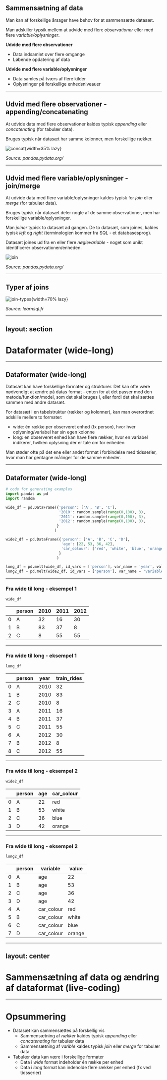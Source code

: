 ## Sammensætning af data

Man kan af forskellige årsager have behov for at sammensætte datasæt. 

Man adskiller typsik mellem at udvide med flere *observationer* eller med flere *variable/oplysninger*.

**Udvide med flere observationer**
- Data indsamlet over flere omgange
- Løbende opdatering af data

**Udvide med flere variable/oplysninger**
- Data samles på tværs af flere kilder
- Oplysninger på forskellige enhedsniveauer

---

## Udvid med flere observationer - appending/concatenating

At udvide data med flere observationer kaldes typisk *appending* eller *concatenating* (for tabulær data).

Bruges typisk når datasæt har samme kolonner, men forskellige rækker.

![concat](https://pandas.pydata.org/pandas-docs/stable/_images/merging_concat_basic.png){width=35% lazy}

*Source: pandas.pydata.org/*

---

## Udvid med flere variable/oplysninger - join/merge

At udvide data med flere variable/oplysninger kaldes typisk for *join* eller *merge* (for tabulær data).

Bruges typisk når datasæt deler nogle af de samme observationer, men har forskellige variable/oplysninger.

Man *joiner* typisk to datasæt ad gangen. De to datasæt, som joines, kaldes typisk *left* og *right* (terminologien kommer fra SQL - et databasesprog).

Datasæt joines ud fra en eller flere *nøglevariable* - noget som unikt identificerer observationen/enheden.

![join](https://pandas.pydata.org/pandas-docs/stable/_images/merging_merge_on_key.png)

*Source: pandas.pydata.org/*

---

## Typer af joins

![join-types](https://learnsql.fr/blog/comment-apprendre-les-jointures-sql/2.png){width=70% lazy}

*Source: learnsql.fr*

---
layout: section
---

# Dataformater (wide-long)

---

## Dataformater (wide-long)

Datasæt kan have forskellige formater og strukturer. Det kan ofte være nødvendigt at ændre på datas format - enten for at det passer med den metode/funktion/model, som det skal bruges i, eller fordi det skal sættes sammen med andre datasæt.

For datasæt i en tabelstruktur (rækker og kolonner), kan man overordnet adskille mellem to formater:
- wide: én række per observeret enhed (fx person), hvor hver oplysning/variabel har sin egen kolonne
- long: en observeret enhed kan have flere rækker, hvor en variabel indikerer, hvilken oplysning der er tale om for enheden

Man støder ofte på det ene eller andet format i forbindelse med tidsserier, hvor man har gentagne målinger for de samme enheder. 


---

## Dataformater (wide-long)

```python
# code for generating examples
import pandas as pd
import random

wide_df = pd.DataFrame({'person': ['A', 'B', 'C'],
                        '2010': random.sample(range(0,100), 3),
                        '2011': random.sample(range(0,100), 3),
                        '2012': random.sample(range(0,100), 3),
                       }
                      )

wide2_df = pd.DataFrame({'person': ['A', 'B', 'C', 'D'],
                         'age': [22, 53, 36, 42],
                         'car_colour': ['red', 'white', 'blue', 'orange']
                        }
                       )

long_df = pd.melt(wide_df, id_vars = ['person'], var_name = 'year', value_name = 'train_rides')
long2_df = pd.melt(wide2_df, id_vars = ['person'], var_name = 'variable', value_name = 'value')
```

---

### Fra wide til long - eksempel 1


```python
wide_df
```

|      | person | 2010 | 2011 | 2012 |
| ---- | ------ | ---- | ---- | ---- |
| 0    | A      | 32   | 16   | 30   |
| 1    | B      | 83   | 37   | 8    |
| 2    | C      | 8    | 55   | 55   |


---

### Fra wide til long - eksempel 1

```python
long_df
```

|      | person | year | train_rides |
| ---- | ------ | ---- | ----------- |
| 0    | A      | 2010 | 32          |
| 1    | B      | 2010 | 83          |
| 2    | C      | 2010 | 8           |
| 3    | A      | 2011 | 16          |
| 4    | B      | 2011 | 37          |
| 5    | C      | 2011 | 55          |
| 6    | A      | 2012 | 30          |
| 7    | B      | 2012 | 8           |
| 8    | C      | 2012 | 55          |

---

### Fra wide til long - eksempel 2


```python
wide2_df
```

|      | person | age  | car_colour |
| ---- | ------ | ---- | ---------- |
| 0    | A      | 22   | red        |
| 1    | B      | 53   | white      |
| 2    | C      | 36   | blue       |
| 3    | D      | 42   | orange     |

---

### Fra wide til long - eksempel 2

```python
long2_df
```

|      | person | variable   | value  |
| ---- | ------ | ---------- | ------ |
| 0    | A      | age        | 22     |
| 1    | B      | age        | 53     |
| 2    | C      | age        | 36     |
| 3    | D      | age        | 42     |
| 4    | A      | car_colour | red    |
| 5    | B      | car_colour | white  |
| 6    | C      | car_colour | blue   |
| 7    | D      | car_colour | orange |


---
layout: center
---

# Sammensætning af data og ændring af dataformat (live-coding)

---

# Opsummering

- Datasæt kan sammensættes på forskellig vis
    - Sammensætning af *rækker* kaldes typisk *appending* eller *concatenating* for tabulær data
    - Sammensætning af *varible* kaldes typisk *join* eller *merge* for tabulær data
- Tabulær data kan være i forskellige formater
    - Data i *wide* format indeholder én række per enhed
    - Data i *long* format kan indeholde flere rækker per enhed (fx ved tidsserier)
